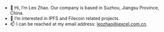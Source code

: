 - 👋 Hi, I’m Leo Zhao. Our company is based in Suzhou, Jiangsu Province, China.
- 👀 I’m interested in IPFS and Filecoin related projects.
- 📫 I can be reached at my email address: leozhao@iexcel.com.cn.

<!---
leozhao99/leozhao99 is a ✨ special ✨ repository because its `README.md` (this file) appears on your GitHub profile.
You can click the Preview link to take a look at your changes.
--->
